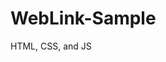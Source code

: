 # WebLink-Sample
HTML, CSS, and JS



















































































































